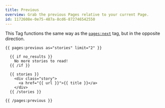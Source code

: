 ```yaml
---
title: Previous
overview: Grab the previous Pages relative to your current Page.
id: 1172608e-0e75-487a-8cd6-872746542550
---
```

This Tag functions the same way as the [`pages:next`](/docs/tags/pages-next) tag, but in the opposite direction.

```
{{ pages:previous as="stories" limit="2" }}

  {{ if no_results }}
    No more stories to read!
  {{ /if }}

  {{ stories }}
    <div class="story">
      <a href="{{ url }}">{{ title }}</a>
    </div>
  {{ /stories }}

{{ /pages:previous }}
```
